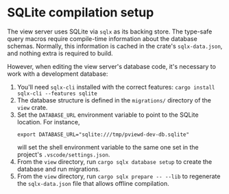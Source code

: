 # SQLite compilation setup

The view server uses SQLite via `sqlx` as its backing store.  The type-safe
query macros require compile-time information about the database schemas.
Normally, this information is cached in the crate's `sqlx-data.json`, and
nothing extra is required to build.

However, when editing the view server's database code, it's necessary to work
with a development database:

1.  You'll need `sqlx-cli` installed with the correct features:
`cargo install sqlx-cli --features sqlite`
2.  The database structure is defined in the `migrations/` directory of the
`view` crate.
3.  Set the `DATABASE_URL` environment variable to point to the SQLite location.
    For instance,
    ```
    export DATABASE_URL="sqlite:///tmp/pviewd-dev-db.sqlite"
    ```
    will set the shell environment variable to the same one set in the project's
    `.vscode/settings.json`.
4.  From the `view` directory, run `cargo sqlx database setup` to create
the database and run migrations.
5.  From the `view` directory, run
`cargo sqlx prepare -- --lib`
to regenerate the `sqlx-data.json` file that allows offline compilation.
